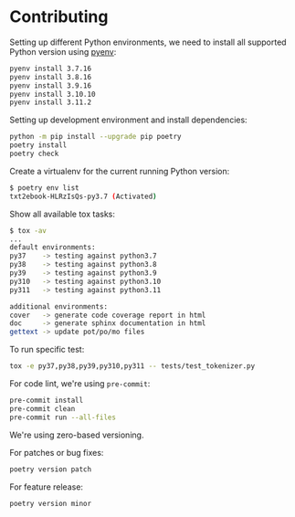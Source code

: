 # Contributing

Setting up different Python environments, we need to install all supported
Python version using [pyenv](https://github.com/pyenv/pyenv):

```bash
pyenv install 3.7.16
pyenv install 3.8.16
pyenv install 3.9.16
pyenv install 3.10.10
pyenv install 3.11.2
```

Setting up development environment and install dependencies:

```bash
python -m pip install --upgrade pip poetry
poetry install
poetry check
```

Create a virtualenv for the current running Python version:

```bash
$ poetry env list
txt2ebook-HLRzIsQs-py3.7 (Activated)
```

Show all available tox tasks:

```bash
$ tox -av
...
default environments:
py37    -> testing against python3.7
py38    -> testing against python3.8
py39    -> testing against python3.9
py310   -> testing against python3.10
py311   -> testing against python3.11

additional environments:
cover   -> generate code coverage report in html
doc     -> generate sphinx documentation in html
gettext -> update pot/po/mo files
```

To run specific test:

```bash
tox -e py37,py38,py39,py310,py311 -- tests/test_tokenizer.py
```

For code lint, we're using `pre-commit`:

```bash
pre-commit install
pre-commit clean
pre-commit run --all-files
```

We're using zero-based versioning.

For patches or bug fixes:

```bash
poetry version patch
```

For feature release:

```bash
poetry version minor
```
